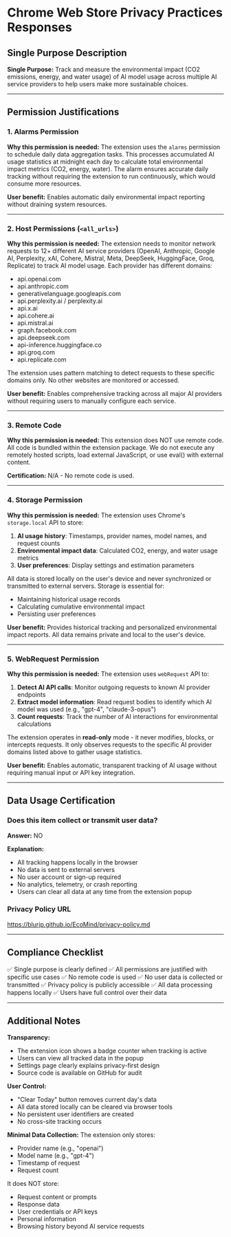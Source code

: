 # Chrome Web Store Privacy Practices Responses

## Single Purpose Description

**Single Purpose:**
Track and measure the environmental impact (CO2 emissions, energy, and water usage) of AI model usage across multiple AI service providers to help users make more sustainable choices.

---

## Permission Justifications

### 1. Alarms Permission
**Why this permission is needed:**
The extension uses the `alarms` permission to schedule daily data aggregation tasks. This processes accumulated AI usage statistics at midnight each day to calculate total environmental impact metrics (CO2, energy, water). The alarm ensures accurate daily tracking without requiring the extension to run continuously, which would consume more resources.

**User benefit:**
Enables automatic daily environmental impact reporting without draining system resources.

---

### 2. Host Permissions (`<all_urls>`)
**Why this permission is needed:**
The extension needs to monitor network requests to 12+ different AI service providers (OpenAI, Anthropic, Google AI, Perplexity, xAI, Cohere, Mistral, Meta, DeepSeek, HuggingFace, Groq, Replicate) to track AI model usage. Each provider has different domains:
- api.openai.com
- api.anthropic.com
- generativelanguage.googleapis.com
- api.perplexity.ai / perplexity.ai
- api.x.ai
- api.cohere.ai
- api.mistral.ai
- graph.facebook.com
- api.deepseek.com
- api-inference.huggingface.co
- api.groq.com
- api.replicate.com

The extension uses pattern matching to detect requests to these specific domains only. No other websites are monitored or accessed.

**User benefit:**
Enables comprehensive tracking across all major AI providers without requiring users to manually configure each service.

---

### 3. Remote Code
**Why this permission is needed:**
This extension does NOT use remote code. All code is bundled within the extension package. We do not execute any remotely hosted scripts, load external JavaScript, or use eval() with external content.

**Certification:**
N/A - No remote code is used.

---

### 4. Storage Permission
**Why this permission is needed:**
The extension uses Chrome's `storage.local` API to store:
1. **AI usage history**: Timestamps, provider names, model names, and request counts
2. **Environmental impact data**: Calculated CO2, energy, and water usage metrics
3. **User preferences**: Display settings and estimation parameters

All data is stored locally on the user's device and never synchronized or transmitted to external servers. Storage is essential for:
- Maintaining historical usage records
- Calculating cumulative environmental impact
- Persisting user preferences

**User benefit:**
Provides historical tracking and personalized environmental impact reports. All data remains private and local to the user's device.

---

### 5. WebRequest Permission
**Why this permission is needed:**
The extension uses `webRequest` API to:
1. **Detect AI API calls**: Monitor outgoing requests to known AI provider endpoints
2. **Extract model information**: Read request bodies to identify which AI model was used (e.g., "gpt-4", "claude-3-opus")
3. **Count requests**: Track the number of AI interactions for environmental calculations

The extension operates in **read-only** mode - it never modifies, blocks, or intercepts requests. It only observes requests to the specific AI provider domains listed above to gather usage statistics.

**User benefit:**
Enables automatic, transparent tracking of AI usage without requiring manual input or API key integration.

---

## Data Usage Certification

### Does this item collect or transmit user data?
**Answer:** NO

**Explanation:**
- All tracking happens locally in the browser
- No data is sent to external servers
- No user account or sign-up required
- No analytics, telemetry, or crash reporting
- Users can clear all data at any time from the extension popup

### Privacy Policy URL
https://blurjp.github.io/EcoMind/privacy-policy.md

---

## Compliance Checklist

✅ Single purpose is clearly defined
✅ All permissions are justified with specific use cases
✅ No remote code is used
✅ No user data is collected or transmitted
✅ Privacy policy is publicly accessible
✅ All data processing happens locally
✅ Users have full control over their data

---

## Additional Notes

**Transparency:**
- The extension icon shows a badge counter when tracking is active
- Users can view all tracked data in the popup
- Settings page clearly explains privacy-first design
- Source code is available on GitHub for audit

**User Control:**
- "Clear Today" button removes current day's data
- All data stored locally can be cleared via browser tools
- No persistent user identifiers are created
- No cross-site tracking occurs

**Minimal Data Collection:**
The extension only stores:
- Provider name (e.g., "openai")
- Model name (e.g., "gpt-4")
- Timestamp of request
- Request count

It does NOT store:
- Request content or prompts
- Response data
- User credentials or API keys
- Personal information
- Browsing history beyond AI service requests
